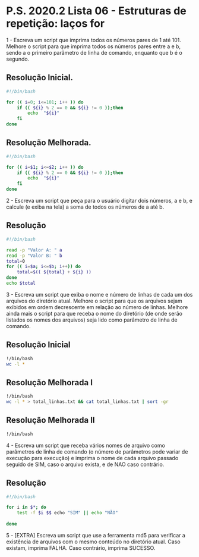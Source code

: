 # P.S. 2020.2 Lista 06 - Estruturas de repetição: laços for

1 - Escreva um script que imprima todos os números pares de 1 até 101. Melhore o script para que imprima todos os números pares entre a e b, sendo a o primeiro parâmetro de linha de comando, enquanto que b é o segundo.

## Resolução Inicial.
~~~bash
#!/bin/bash

for (( i=0; i<=101; i++ )) do
	if (( ${i} % 2 == 0 && ${i} != 0 ));then
		echo  "${i}"
	fi
done
~~~

## Resolução Melhorada.
~~~bash
#!/bin/bash

for (( i=$1; i<=$2; i++ )) do
	if (( ${i} % 2 == 0 && ${i} != 0 ));then
		echo  "${i}"
	fi
done   
~~~

2 - Escreva um script que peça para o usuário digitar dois números, a e b, e calcule (e exiba na tela) a soma de todos os números de a até b.

## Resolução
~~~bash
#!/bin/bash

read -p "Valor A: " a
read -p "Valor B: " b
total=0
for (( i=$a; i<=$b; i++)) do
	total=$(( ${total} + ${i} ))
done
echo $total
~~~

3 - Escreva um script que exiba o nome e número de linhas de cada um dos arquivos do diretório atual. Melhore o script para que os arquivos sejam exibidos em ordem decrescente em relação ao número de linhas. Melhore ainda mais o script para que receba o nome do diretório (de onde serão listados os nomes dos arquivos) seja lido como parâmetro de linha de comando.

## Resolução Inicial
~~~bash
!/bin/bash
wc -l *
~~~

## Resolução Melhorada I
~~~bash
!/bin/bash
wc -l * > total_linhas.txt && cat total_linhas.txt | sort -gr
~~~

## Resolução Melhorada II
~~~bash
!/bin/bash

~~~

4 - Escreva um script que receba vários nomes de arquivo como parâmetros de linha de comando (o número de parâmetros pode variar de execução para execução) e imprima o nome de cada arquivo passado seguido de SIM, caso o arquivo exista, e de NAO caso contrário.

## Resolução
~~~bash
#!/bin/bash

for i in $*; do
	test -f $i $$ echo "SIM" || echo "NÃO"
	
done
~~~

5 - [EXTRA] Escreva um script que use a ferramenta md5 para verificar a existência de arquivos com o mesmo conteúdo no diretório atual. Caso existam, imprima FALHA. Caso contrário, imprima SUCESSO.
